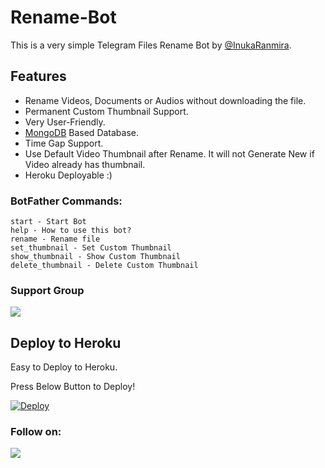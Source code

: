 # Rename-Bot
This is a very simple Telegram Files Rename Bot by [@InukaRanmira](https://t.me/InukaRanmira).

## Features
- Rename Videos, Documents or Audios without downloading the file.
- Permanent Custom Thumbnail Support.
- Very User-Friendly.
- [MongoDB](https://mongodb.com) Based Database.
- Time Gap Support.
- Use Default Video Thumbnail after Rename. It will not Generate New if Video already has thumbnail.
- Heroku Deployable :)

### BotFather Commands:
```
start - Start Bot
help - How to use this bot?
rename - Rename file
set_thumbnail - Set Custom Thumbnail
show_thumbnail - Show Custom Thumbnail
delete_thumbnail - Delete Custom Thumbnail
```

### Support Group
<a href="https://t.me/slbotzone"><img src="https://img.shields.io/badge/Telegram-Join%20Telegram%20Group-blue.svg?logo=telegram"></a>

## Deploy to Heroku
Easy to Deploy to Heroku.

Press Below Button to Deploy!

[![Deploy](https://www.herokucdn.com/deploy/button.svg)](https://heroku.com/deploy?template=https://github.com/InukaRanmira/Rename-Bot)

### Follow on:
<p align="left">
<a href="https://github.com/InukaRanmira"><img src="https://img.shields.io/badge/GitHub-Follow%20on%20GitHub-inactive.svg?logo=github"></a>
</p>
